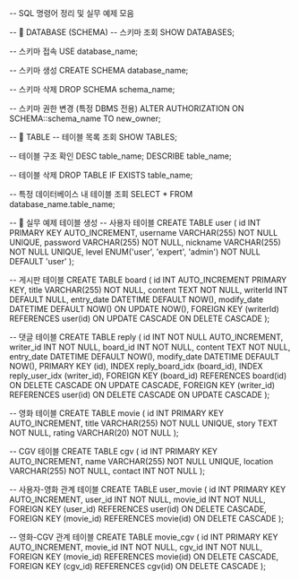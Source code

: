 -- SQL 명령어 정리 및 실무 예제 모음

-- 📁 DATABASE (SCHEMA)
-- 스키마 조회
SHOW DATABASES;

-- 스키마 접속
USE database_name;

-- 스키마 생성
CREATE SCHEMA database_name;

-- 스키마 삭제
DROP SCHEMA schema_name;

-- 스키마 권한 변경 (특정 DBMS 전용)
ALTER AUTHORIZATION ON SCHEMA::schema_name TO new_owner;


-- 📁 TABLE
-- 테이블 목록 조회
SHOW TABLES;

-- 테이블 구조 확인
DESC table_name;
DESCRIBE table_name;

-- 테이블 삭제
DROP TABLE IF EXISTS table_name;

-- 특정 데이터베이스 내 테이블 조회
SELECT * FROM database_name.table_name;


-- 📁 실무 예제 테이블 생성
-- 사용자 테이블
CREATE TABLE user (
    id INT PRIMARY KEY AUTO_INCREMENT,
    username VARCHAR(255) NOT NULL UNIQUE,
    password VARCHAR(255) NOT NULL,
    nickname VARCHAR(255) NOT NULL UNIQUE,
    level ENUM('user', 'expert', 'admin') NOT NULL DEFAULT 'user'
);

-- 게시판 테이블
CREATE TABLE board (
    id INT AUTO_INCREMENT PRIMARY KEY,
    title VARCHAR(255) NOT NULL,
    content TEXT NOT NULL,
    writerId INT DEFAULT NULL,
    entry_date DATETIME DEFAULT NOW(),
    modify_date DATETIME DEFAULT NOW() ON UPDATE NOW(),
    FOREIGN KEY (writerId) REFERENCES user(id)
    ON UPDATE CASCADE ON DELETE CASCADE
);

-- 댓글 테이블
CREATE TABLE reply (
    id INT NOT NULL AUTO_INCREMENT,
    writer_id INT NOT NULL,
    board_id INT NOT NULL,
    content TEXT NOT NULL,
    entry_date DATETIME DEFAULT NOW(),
    modify_date DATETIME DEFAULT NOW(),
    PRIMARY KEY (id),
    INDEX reply_board_idx (board_id),
    INDEX reply_user_idx (writer_id),
    FOREIGN KEY (board_id) REFERENCES board(id) ON DELETE CASCADE ON UPDATE CASCADE,
    FOREIGN KEY (writer_id) REFERENCES user(id) ON DELETE CASCADE ON UPDATE CASCADE
);

-- 영화 테이블
CREATE TABLE movie (
    id INT PRIMARY KEY AUTO_INCREMENT,
    title VARCHAR(255) NOT NULL UNIQUE,
    story TEXT NOT NULL,
    rating VARCHAR(20) NOT NULL
);

-- CGV 테이블
CREATE TABLE cgv (
    id INT PRIMARY KEY AUTO_INCREMENT,
    name VARCHAR(255) NOT NULL UNIQUE,
    location VARCHAR(255) NOT NULL,
    contact INT NOT NULL
);

-- 사용자-영화 관계 테이블
CREATE TABLE user_movie (
    id INT PRIMARY KEY AUTO_INCREMENT,
    user_id INT NOT NULL,
    movie_id INT NOT NULL,
    FOREIGN KEY (user_id) REFERENCES user(id) ON DELETE CASCADE,
    FOREIGN KEY (movie_id) REFERENCES movie(id) ON DELETE CASCADE
);

-- 영화-CGV 관계 테이블
CREATE TABLE movie_cgv (
    id INT PRIMARY KEY AUTO_INCREMENT,
    movie_id INT NOT NULL,
    cgv_id INT NOT NULL,
    FOREIGN KEY (movie_id) REFERENCES movie(id) ON DELETE CASCADE,
    FOREIGN KEY (cgv_id) REFERENCES cgv(id) ON DELETE CASCADE
);
